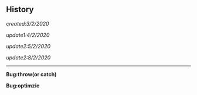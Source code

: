 ## History
*created:3/2/2020*

*update1:4/2/2020*

*update2:5/2/2020*

*update2:8/2/2020*
***
__Bug:throw(or catch)__

__Bug:optimzie__
